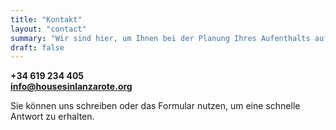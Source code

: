 ```yaml
---
title: "Kontakt"
layout: "contact"
summary: "Wir sind hier, um Ihnen bei der Planung Ihres Aufenthalts auf Lanzarote zu helfen"
draft: false
---
```


<i class="fa-brands fa-whatsapp"></i> **+34 619 234 405**  
<i class="fa-solid fa-envelope"></i> **info@housesinlanzarote.org**  

Sie können uns schreiben oder das Formular nutzen, um eine schnelle Antwort zu erhalten.